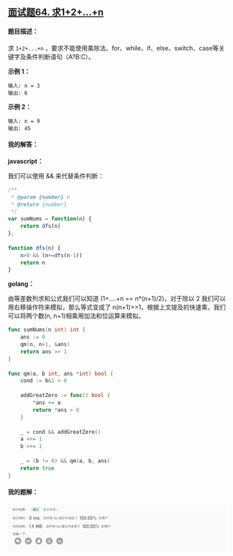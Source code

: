 

## [面试题64. 求1+2+…+n](https://leetcode-cn.com/problems/qiu-12n-lcof/)

#### 题目描述：

求 `1+2+...+n` ，要求不能使用乘除法、for、while、if、else、switch、case等关键字及条件判断语句（A?B:C）。

**示例 1：**

```
输入: n = 3
输出: 6
```

**示例 2：**

```
输入: n = 9
输出: 45
```

#### 我的解答：

**javascript：**

我们可以使用 && 来代替条件判断：

```js
/**
 * @param {number} n
 * @return {number}
 */
var sumNums = function(n) {
    return dfs(n)
};

function dfs(n) {
    n>0 && (n+=dfs(n-1))
    return n
}
```

**golang：**

由等差数列求和公式我们可以知道 (1+....+n == n*(n+1)/2)，对于除以 2 我们可以用右移操作符来模拟，那么等式变成了 n(n+1)>>1，根据上文提及的快速乘，我们可以将两个数(n, n+1)相乘用加法和位运算来模拟。

```go
func sumNums(n int) int {
	ans := 0
	qm(n, n+1, &ans)
	return ans >> 1
}

func qm(a, b int, ans *int) bool {
	cond := b&1 > 0

	addGreatZero := func() bool {
		*ans += a
		return *ans > 0
	}

	_ = cond && addGreatZero()
	a <<= 1
	b >>= 1

	_ = (b != 0) && qm(a, b, ans)
	return true
}
```

#### 我的题解：

![image-20200602133851359](assets/image-20200602133851359.png)